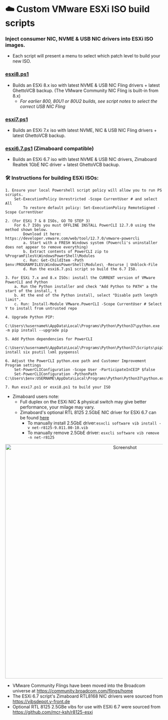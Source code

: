 # ☁️ Custom VMware ESXi ISO build scripts

### Inject consumer NIC, NVME & USB NIC drivers into ESXi ISO images.
- Each script will present a menu to select which patch level to build your new ISO.

### [esxi8.ps1](https://github.com/itiligent/ESXi-Custom-ISO/blob/main/esxi8.ps1) 
- Builds an ESXi 8.x iso with latest NVME & USB NIC Fling drivers + latest GhettoVCB backup. (The VMware Community NIC Fling is built-in from 8.x)
	- _For earlier 800, 80U1 or 80U2 builds, see script notes to select the correct USB NIC Fling_

### [esxi7.ps1](https://github.com/itiligent/ESXi-Custom-ISO/blob/main/esxi7.ps1)
- Builds an ESXi 7.x iso with latest NVME, NIC & USB NIC Fling drivers + latest GhettoVCB backup.

### [esxi6.7.ps1](https://raw.githubusercontent.com/itiligent/ESXi-Custom-ISO/main/esxi6.7.ps1) (Zimaboard compatible)
- Builds an ESXi 6.7 iso with latest NVME & USB NIC drivers, Zimaboard Realtek 1GbE NIC driver + latest GhettoVCB backup.


### 🛠️ Instructions for building ESXi ISOs:

```
1. Ensure your local Powershell script policy will allow you to run PS scripts.
	Set-ExecutionPolicy Unrestricted -Scope CurrentUser # and select All
		To restore default policy: Set-ExecutionPolicy RemoteSigned -Scope CurrentUser 

2. (For ESXi 7 & 8 ISOs, GO TO STEP 3)
	For 6.7 ISOs you must OFFLINE INSTALL PowerCLI 12.7.0 using the method shown below.
		Download it here: https://developer.vmware.com/web/tool/12.7.0/vmware-powercli
		a. Start with a FRESH Windows system (Powercli's uninstaller does not appear to remove everything)
		b. Extract contents of PowerCLI zip to %ProgramFiles%\WindowsPowerShell\Modules 
		c. Run: Get-ChildItem -Path $env:PROGRAMFILES\WindowsPowerShell\Modules\ -Recurse | Unblock-File 
		d. Run the esxi6.7.ps1 script so build the 6.7 ISO.
 
3. For ESXi 7.x and 8.x ISOs: install the CURRENT version of VMware PowerCLI and Python
	a. Run the Python installer and check "Add Python to PATH" a the start of the install, t
	b. At the end of the Python install, select "Disable path length limit". 
	c. Run: Install-Module VMware.PowerCLI -Scope CurrentUser # Select Y to install from untrusted repo

4. Upgrade Python PIP:
	C:\Users\%username%\AppData\Local\Programs\Python\Python37\python.exe -m pip install --upgrade pip

5. Add Python dependencies for PowerCLI
	C:\Users\%username%\AppData\Local\Programs\Python\Python37\Scripts\pip3.7.exe install six psutil lxml pyopenssl

6. Adjust the PowerCLI python.exe path and Customer Improvement Program settings
	Set-PowerCLIConfiguration -Scope User -ParticipateInCEIP $false
	Set-PowerCLIConfiguration -PythonPath C:\Users\$env:USERNAME\AppData\Local\Programs\Python\Python37\python.exe

7. Run esxi7.ps1 or esxi8.ps1 to build your ISO
```

- Zimaboard users note:
  - Full duplex on the ESXi NIC & physical switch may give better performance, your milage may vary.
  - Zimaboard's optional RTL 8125 2.5GbE NIC driver for ESXi 6.7 can be found [here](https://github.com/itiligent/ESXi-Custom-ISO/raw/main/6.7-drivers/net-r8125-9.011.00-10.vib)
    - To manually install 2.5GbE driver:`esxcli software vib install -v net-r8125-9.011.00-10.vib`
    - To manually remove 2.5GbE driver: `esxcli software vib remove -n net-r8125`
  
<p align="center">
  <img src="https://github.com/itiligent/ESXi-Custom-ISO/blob/main/6.7-updates/esxi-zimaboard-screenshot.PNG" width="750" alt="Screenshot">
</p>

- VMware Community Flings have been moved into the Broadcom universe at https://community.broadcom.com/flings/home
- The ESXi 6.7 script's Zimaboard RTL8168 NIC drivers were sourced from https://vibsdepot.v-front.de
- Optional RTL 8125 2.5GBe vibs for use with ESXi 6.7 were sourced from https://github.com/mcr-ksh/r8125-esxi
